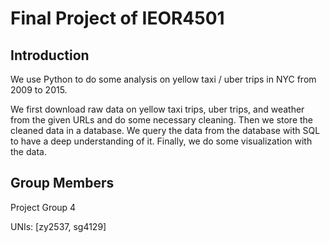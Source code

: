 # Final Project of IEOR4501

## Introduction
We use Python to do some analysis on yellow taxi / uber trips in NYC from 2009 to 2015.

We first download raw data on yellow taxi trips, uber trips, and weather from the given URLs and do some necessary cleaning. Then we store the cleaned data in a database. We query the data from the database with SQL to have a deep understanding of it. Finally, we do some visualization with the data.

## Group Members
Project Group 4

UNIs: [zy2537, sg4129]